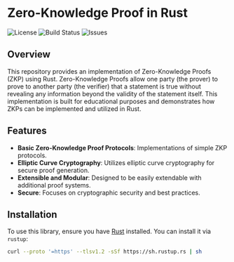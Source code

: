 # Zero-Knowledge Proof in Rust

![License](https://img.shields.io/github/license/yourusername/zkp-rust)
![Build Status](https://img.shields.io/github/actions/workflow/status/yourusername/zkp-rust/ci.yml)
![Issues](https://img.shields.io/github/issues/yourusername/zkp-rust)

## Overview

This repository provides an implementation of Zero-Knowledge Proofs (ZKP) using Rust. Zero-Knowledge Proofs allow one party (the prover) to prove to another party (the verifier) that a statement is true without revealing any information beyond the validity of the statement itself. This implementation is built for educational purposes and demonstrates how ZKPs can be implemented and utilized in Rust.

## Features

- **Basic Zero-Knowledge Proof Protocols**: Implementations of simple ZKP protocols.
- **Elliptic Curve Cryptography**: Utilizes elliptic curve cryptography for secure proof generation.
- **Extensible and Modular**: Designed to be easily extendable with additional proof systems.
- **Secure**: Focuses on cryptographic security and best practices.

## Installation

To use this library, ensure you have [Rust](https://www.rust-lang.org/) installed. You can install it via `rustup`:

```sh
curl --proto '=https' --tlsv1.2 -sSf https://sh.rustup.rs | sh
